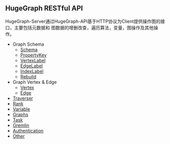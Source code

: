 ## HugeGraph RESTful API

HugeGraph-Server通过HugeGraph-API基于HTTP协议为Client提供操作图的接口，主要包括元数据和
图数据的增删改查，遍历算法，变量，图操作及其他操作。

- Graph Schema
  - [Schema](restful-api/schema.md)
  - [PropertyKey](restful-api/propertykey.md)
  - [VertexLabel](restful-api/vertexlabel.md)
  - [EdgeLabel](restful-api/edgelabel.md)
  - [IndexLabel](restful-api/indexlabel.md)
  - [Rebuild](restful-api/rebuild.md)
- Graph Vertex & Edge
  - [Vertex](restful-api/vertex.md)
  - [Edge](restful-api/edge.md)
- [Traverser](restful-api/traverser.md)
- [Rank](restful-api/rank.md)
- [Variable](restful-api/variable.md)
- [Graphs](restful-api/graphs.md)
- [Task](restful-api/task.md)
- [Gremlin](restful-api/gremlin.md)
- [Authentication](restful-api/auth.md)
- [Other](restful-api/other.md)
